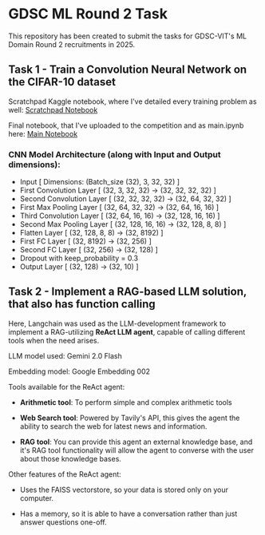 # GDSC ML Round 2 Task

This repository has been created to submit the tasks for GDSC-VIT's ML Domain Round 2 recruitments in 2025.

## Task 1 - Train a Convolution Neural Network on the CIFAR-10 dataset

Scratchpad Kaggle notebook, where I've detailed every training problem as well: [Scratchpad Notebook](https://www.kaggle.com/code/utkmal/cifar-10-using-self-trained-cnn/)

Final notebook, that I've uploaded to the competition and as main.ipynb here: [Main Notebook](https://www.kaggle.com/code/utkmal/main-cifar-10-using-self-trained-cnn)

### CNN Model Architecture (along with Input and Output dimensions):

* Input [ Dimensions: (Batch_size (32), 3, 32, 32) ]
* First Convolution Layer [ (32, 3, 32, 32) -> (32, 32, 32, 32) ]
* Second Convolution Layer [ (32, 32, 32, 32) -> (32, 64, 32, 32) ]
* First Max Pooling Layer [ (32, 64, 32, 32) -> (32, 64, 16, 16) ]
* Third Convolution Layer [ (32, 64, 16, 16) -> (32, 128, 16, 16) ]
* Second Max Pooling Layer [ (32, 128, 16, 16) -> (32, 128, 8, 8) ]
* Flatten Layer [ (32, 128, 8, 8) -> (32, 8192) ]
* First FC Layer [ (32, 8192) -> (32, 256) ]
* Second FC Layer [ (32, 256) -> (32, 128) ]
* Dropout with keep_probability = 0.3
* Output Layer [ (32, 128) -> (32, 10) ]

## Task 2 - Implement a RAG-based LLM solution, that also has function calling

Here, Langchain was used as the LLM-development framework to implement a RAG-utilizing **ReAct LLM agent**, capable of calling different tools when the need arises.

LLM model used: Gemini 2.0 Flash

Embedding model: Google Embedding 002

Tools available for the ReAct agent:

* **Arithmetic tool**: To perform simple and complex arithmetic tools

* **Web Search tool**: Powered by Tavily's API, this gives the agent the ability to search the web for latest news and information.

* **RAG tool**: You can provide this agent an external knowledge base, and it's RAG tool functionality will allow the agent to converse with the user about those knowledge bases.
  
Other features of the ReAct agent:

* Uses the FAISS vectorstore, so your data is stored only on your computer.

* Has a memory, so it is able to have a conversation rather than just answer questions one-off.
